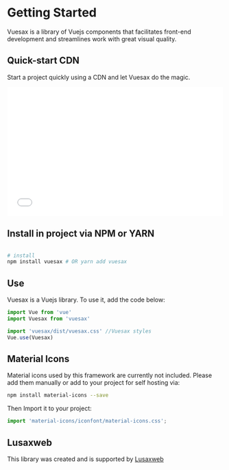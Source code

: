 
# Getting Started

<box header>

Vuesax is a library of Vuejs components that facilitates front-end development and streamlines work with great visual quality.

</box>


<box>

## Quick-start CDN

Start a project quickly using a CDN and let Vuesax do the magic.

<iframe width="100%" height="300" src="//jsfiddle.net/luisdanielroviracontreras/txzqp7ny/121/embedded/html,result/dark/" allowfullscreen="allowfullscreen" allowpaymentrequest frameborder="0"></iframe>

</box>

<box>

## Install in project via NPM or YARN

```bash

# install
npm install vuesax # OR yarn add vuesax

```


</box>

<box>

## Use

Vuesax is a Vuejs library. To use it, add the code below:

```js
import Vue from 'vue'
import Vuesax from 'vuesax'

import 'vuesax/dist/vuesax.css' //Vuesax styles
Vue.use(Vuesax)
```

</box>




<box>

## Material Icons

Material icons used by this framework are currently not included. Please add them manually or add to your project for self hosting via:

```bash
npm install material-icons --save
```
Then Import it to your project:
```js
import 'material-icons/iconfont/material-icons.css';
```

</box>

<box>

## Lusaxweb

This library was created and is supported by [Lusaxweb](http://www.lusaxweb.com/)

</box>
